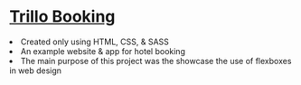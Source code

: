 <h1><a href="https://gsherm23.github.io/Web-Development-Portfolio/Trillo%20Website/">Trillo Booking</a></h1>
<li> Created only using HTML, CSS, & SASS  </li>
<li> An example website & app for hotel booking </li>
<li> The main purpose of this project was the showcase the use of flexboxes in web design</li>
